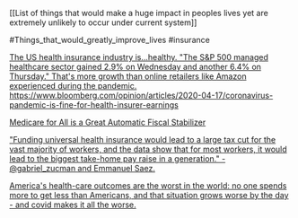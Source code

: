 [[List of things that would make a huge impact in peoples lives yet are extremely unlikely to occur under current system]]

#Things_that_would_greatly_improve_lives
#insurance

[The US health insurance industry is...healthy. "The S&P 500 managed healthcare sector gained 2.9% on Wednesday and another 6.4% on Thursday." That's more growth than online retailers like Amazon experienced during the pandemic.](https://twitter.com/doctorow/status/1251140577845895186?s=20&t=_OeYBzYS5oKXL3yygCaz8Q)
	https://www.bloomberg.com/opinion/articles/2020-04-17/coronavirus-pandemic-is-fine-for-health-insurer-earnings

[Medicare for All is a Great Automatic Fiscal Stabilizer](https://nathantankus.substack.com/p/medicare-for-all-is-a-great-automatic?s=r)

["Funding universal health insurance would lead to a large tax cut for the vast majority of workers, and the data show that for most workers, it would lead to the biggest take-home pay raise in a generation." -
@gabriel_zucman and Emmanuel Saez.](https://twitter.com/doctorow/status/1337070558354149376?s=20&t=IEUh2LZtIXex-2yZg6mksA)

[America's health-care outcomes are the worst in the world: no one spends more to get less than Americans, and that situation grows worse by the day - and covid makes it all the worse.](https://mobile.twitter.com/doctorow/status/1337070556529586176)
  
